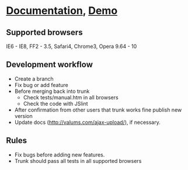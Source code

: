 [Documentation](http://valums.com/ajax-upload/), [Demo](http://valums.com/wp-content/uploads/ajax-upload/demo-jquery.htm)
===========

Supported browsers
---
IE6 - IE8, FF2 - 3.5, Safari4, Chrome3, Opera 9.64 - 10

Development workflow
---

* Create a branch
* Fix bug or add feature
* Before merging back into trunk
   * Check tests/manual.htm in all browsers
   * Check the code with JSlint    
* After confirmation from other users that trunk works fine publish new version
* Update docs (http://valums.com/ajax-upload/), if necessary.

Rules
---

* Fix bugs before adding new features.
* Trunk should pass all tests in all supported browsers